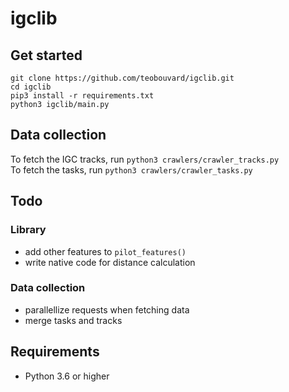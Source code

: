 # igclib

## Get started

```{shell}
git clone https://github.com/teobouvard/igclib.git
cd igclib
pip3 install -r requirements.txt
python3 igclib/main.py
```

## Data collection

To fetch the IGC tracks, run `python3 crawlers/crawler_tracks.py`  
To fetch the tasks, run `python3 crawlers/crawler_tasks.py`

## Todo

### Library

* add other features to ```pilot_features()```
* write native code for distance calculation

### Data collection

* parallellize requests when fetching data
* merge tasks and tracks

## Requirements

* Python 3.6 or higher